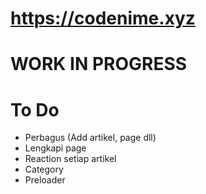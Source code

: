# https://codenime.xyz
# WORK IN PROGRESS

# To Do

- Perbagus (Add artikel, page dll)
- Lengkapi page
- Reaction setiap artikel
- Category
- Preloader
